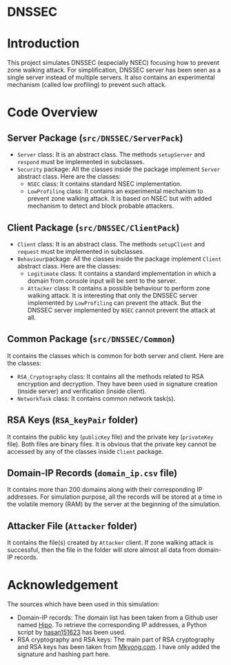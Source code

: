 # DNSSEC

Introduction
============
This project simulates DNSSEC (especially NSEC) focusing how to prevent zone walking attack. For simplification, DNSSEC server has been seen as a single server instead of multiple servers. It also contains an experimental mechanism (called low profiling) to prevent such attack.


Code Overview
=============
## Server Package (`src/DNSSEC/ServerPack`)
  - `Server` class: It is an abstract class. The methods `setupServer` and `respond` must be implemented in subclasses.
  - `Security` package: All the classes inside the package implement `Server` abstract class. Here are the classes:
    - `NSEC` class: It contains standard NSEC implementation.
    - `LowProfiling` class: It contains an experimental mechanism to prevent zone walking attack. It is based on NSEC but with added mechanism to detect and block probable attackers.

## Client Package (`src/DNSSEC/ClientPack`)
  - `Client` class: It is an abstract class. The methods `setupClient` and `request` must be implemented in subclasses.
  - `Behaviour`package: All the classes inside the package implement `Client` abstract class. Here are the classes:
    - `Legitimate` class: It contains a standard implementation in which a domain from console input will be sent to the server.
    - `Attacker` class: It contains a possible behaviour to perform zone walking attack. It is interesting that only the DNSSEC server implemented by `LowProfiling` can prevent the attack. But the DNSSEC server implemented by `NSEC` cannot prevent the attack at all.

## Common Package (`src/DNSSEC/Common`)
It contains the classes which is common for both server and client. Here are the classes:
  - `RSA_Cryptography` class: It contains all the methods related to RSA encryption and decryption. They have been used in signature creation (inside server) and verification (inside client).
  - `NetworkTask` class: It contains common network task(s).

## RSA Keys (`RSA_keyPair` folder)
It contains the public key (`publicKey` file) and the private key (`privateKey` file). Both files are binary files. It is obvious that the private key cannot be accessed by any of the classes inside `Client` package.

## Domain-IP Records (`domain_ip.csv` file)
It contains more than 200 domains along with their corresponding IP addresses. For simulation purpose, all the records will be stored at a time in the volatile memory (RAM) by the server at the beginning of the simulation.

## Attacker File (`Attacker` folder)
It contains the file(s) created by `Attacker` client. If zone walking attack is successful, then the file in the folder will store almost all data from domain-IP records.


Acknowledgement
===============
The sources which have been used in this simulation:
  - Domain-IP records: The domain list has been taken from a Github user named [Hipo](https://github.com/Hipo/university-domains-list). To retrieve the corresponding IP addresses, a Python script by [hasan151623](https://github.com/hasan151623) has been used.
  - RSA cryptography and RSA keys: The main part of RSA cryptography and RSA keys has been taken from [Mkyong.com](https://www.mkyong.com/java/java-asymmetric-cryptography-example/). I have only added the signature and hashing part here.

